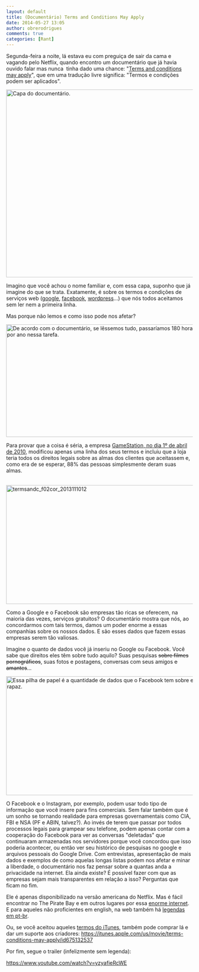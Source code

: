 ```yaml
---
layout: default
title: (Documentário) Terms and Conditions May Apply
date: 2014-05-27 13:05
author: obrerodrigues
comments: true
categories: [Rant]
---
```

Segunda-feira a noite, lá estava eu com preguiça de sair da cama e vagando pelo Netflix, quando encontro um documentário que já havia ouvido falar mas nunca  tinha dado uma chance: "<a href="http://www.imdb.com/title/tt2084953/" target="_blank">Terms and conditions may apply</a>", que em uma tradução livre significa: "Termos e condições podem ser aplicados".

<a href="http://brenn0.files.wordpress.com/2014/05/terms-and-conditions-may-apply-0a.jpg"><img class="size-large wp-image-929" src="http://brenn0.files.wordpress.com/2014/05/terms-and-conditions-may-apply-0a.jpg?w=676" alt="Capa do documentário." width="676" height="507" /></a>

Imagino que você achou o nome familiar e, com essa capa, suponho que já imagine do que se trata. Exatamente, é sobre os termos e condições de serviços web (<a href="http://www.google.com.br/intl/pt-BR/policies/terms/regional.html" target="_blank">google</a>, <a href="https://www.facebook.com/policies/" target="_blank">facebook</a>, <a href="http://en.wordpress.com/tos/" target="_blank">wordpress</a>...) que nós todos aceitamos sem ler nem a primeira linha.

Mas porque não lemos e como isso pode nos afetar?

<!--more-->

<a href="http://brenn0.files.wordpress.com/2014/05/72945357777456026006.png"><img class="size-full wp-image-930" src="http://brenn0.files.wordpress.com/2014/05/72945357777456026006.png" alt="De acordo com o documentário, se lêssemos tudo, passaríamos 180 horas por ano nessa tarefa." width="528" height="304" /></a>

Para provar que a coisa é séria, a empresa <a href="http://www.foxnews.com/tech/2010/04/15/online-shoppers-unknowingly-sold-souls/" target="_blank">GameStation, no dia 1º de abril de 2010,</a> modificou apenas uma linha dos seus termos e incluiu que a loja teria todos os direitos legais sobre as almas dos clientes que aceitassem e, como era de se esperar, 88% das pessoas simplesmente deram suas almas.

 <a href="http://brenn0.files.wordpress.com/2014/05/termsandc_f02cor_2013111012.jpg"><img class="aligncenter size-full wp-image-933" src="http://brenn0.files.wordpress.com/2014/05/termsandc_f02cor_2013111012.jpg" alt="termsandc_f02cor_2013111012" width="570" height="321" /></a>

Como a Google e o Facebook são empresas tão ricas se oferecem, na maioria das vezes, serviços gratuitos? O documentário mostra que nós, ao concordarmos com tais termos, damos um poder enorme a essas companhias sobre os nossos dados. E são esses dados que fazem essas empresas serem tão valiosas.

Imagine o quanto de dados você já inseriu no Google ou Facebook. Você sabe que direitos eles têm sobre tudo aquilo? Suas pesquisas <del>sobre filmes pornográficos</del>, suas fotos e postagens, conversas com seus amigos <del>e amantes</del>...

<a href="http://brenn0.files.wordpress.com/2014/05/termsandc_f03cor_2013111012.jpg"><img class="size-full wp-image-931" src="http://brenn0.files.wordpress.com/2014/05/termsandc_f03cor_2013111012.jpg" alt="Essa pilha de papel é a quantidade de dados que o Facebook tem sobre esse rapaz." width="570" height="321" /></a>

O Facebook e o Instagram, por exemplo, podem usar todo tipo de informação que você insere para fins comerciais. Sem falar também que é um sonho se tornando realidade para empresas governamentais como CIA, FBI e NSA (PF e ABIN, talvez?). Ao invés de terem que passar por todos processos legais para grampear seu telefone, podem apenas contar com a cooperação do Facebook para ver as conversas "deletadas" que continuaram armazenadas nos servidores porque você concordou que isso poderia acontecer, ou então ver seu histórico de pesquisas no google e arquivos pessoais do Google Drive. Com entrevistas, apresentação de mais dados e exemplos de como aquelas longas listas podem nos afetar e minar a liberdade, o documentário nos faz pensar sobre a quantas anda a privacidade na internet. Ela ainda existe? É possível fazer com que as empresas sejam mais transparentes em relação a isso? Perguntas que ficam no fim.

Ele é apenas disponibilizado na versão americana do Netflix. Mas é fácil encontrar no The Pirate Bay e em outros lugares por essa <a href="http://lmgtfy.com/?q=Terms+and+conditions+may+apply+download" target="_blank">enorme internet</a>. E para aqueles não proficientes em english, na web também há <a href="http://lmgtfy.com/?q=Terms+and+conditions+may+apply+legenda" target="_blank">legendas em pt-br</a>.

Ou, se você aceitou aqueles <a href="https://www.apple.com/legal/internet-services/itunes/br/terms.html" target="_blank">termos do iTunes</a>, também pode comprar lá e dar um suporte aos criadores: <a href="https://itunes.apple.com/us/movie/terms-conditions-may-apply/id675132537" target="_blank">https://itunes.apple.com/us/movie/terms-conditions-may-apply/id675132537</a>

Por fim, segue o trailer (infelizmente sem legenda):

https://www.youtube.com/watch?v=yzyafieRcWE
